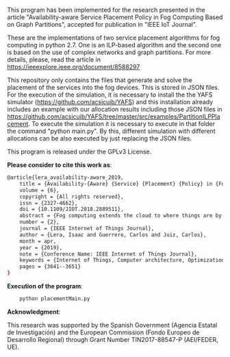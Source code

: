 This program has been implemented for the research presented in the article "Availability-aware Service Placement Policy in Fog Computing Based on Graph Partitions", accepted for publication in "IEEE IoT Journal".


These are the implementations of two service placement algorithms for fog computing in python 2.7. One is an ILP-based algorithm and the second one is based on the use of complex networks and graph partitions. For more details, please, read the article in https://ieeexplore.ieee.org/document/8588297

This repository only contains the files that generate and solve the placement of the services into the fog devices. This is stored in JSON files. For the execution of the simulation, it is necessary to install the the YAFS simulator (https://github.com/acsicuib/YAFS) and this installation already includes an example with our allocation results including those JSON files in https://github.com/acsicuib/YAFS/tree/master/src/examples/PartitionILPPlacement. To execute the simulation it is necessary to execute in that folder the command "python main.py". By this, different simulation with different allocations can be also executed by just replacing the JSON files.


This program is released under the GPLv3 License.

**Please consider to cite this work as**:

```bash
@article{lera_availability-aware_2019,
	title = {Availability-{Aware} {Service} {Placement} {Policy} in {Fog} {Computing} {Based} on {Graph} {Partitions}},
	volume = {6},
	copyright = {All rights reserved},
	issn = {2327-4662},
	doi = {10.1109/JIOT.2018.2889511},
	abstract = {Fog computing extends the cloud to where things are by placing applications closer to the users and Internet of Things devices. The placement of those applications, or their services, has an important influence on the performance of the fog architecture. Improving the availability and the latency of the applications is a challenging task due to the complexity of this type of distributed system. In this paper, we propose a service placement policy inspired by complex networks. We are able to increase the service availability and the quality of service (QoS) satisfaction rate by first mapping applications to communities of fog devices and then transitively placing the services of the applications on the fog devices of the community. The underlying idea is to place as many interrelated services as possible in the devices closest to the users. We compare our solution with an integer linear programming approach, and the simulation results show that our proposal obtains improved QoS satisfaction and service availability.},
	number = {2},
	journal = {IEEE Internet of Things Journal},
	author = {Lera, Isaac and Guerrero, Carlos and Juiz, Carlos},
	month = apr,
	year = {2019},
	note = {Conference Name: IEEE Internet of Things Journal},
	keywords = {Internet of Things, Computer architecture, Optimization, Cloud computing, Edge computing, Resource management, fog computing, service placement, Complex network communities, graph transitive closures, performance optimization, Proposals, service availability},
	pages = {3641--3651}
}
```

**Execution of the program**:

```bash
    python placementMain.py
```

**Acknowledgment**:

This research was supported by the Spanish Government (Agencia Estatal de Investigación) and the European Commission (Fondo Europeo de Desarrollo Regional) through Grant Number TIN2017-88547-P (AEI/FEDER, UE).
